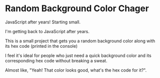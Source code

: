 # Random Background Color Chager
JavaScript after years! Starting small.

I'm getting back to JavaScript after years.

This is a small project that gets you a random background color along with its hex code (printed in the console)

I feel it's ideal for people who just need a quick background color and its corresponding hex code without breaking a sweat.

Almost like, "Yeah! That color looks good, what's the hex code for it?".
